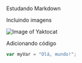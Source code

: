 # ######

Estudando Markdown

Incluindo imagens

![Image of Yaktocat](https://octodex.github.com/images/yaktocat.png) 

Adicionando código

``` javascript
var myVar = "Olá, mundo!";
```
